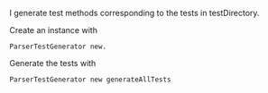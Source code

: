 I generate test methods corresponding to the tests in testDirectory.

Create an instance with 

	ParserTestGenerator new.
	
Generate the tests with 

	ParserTestGenerator new generateAllTests
